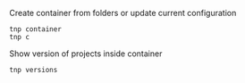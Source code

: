 

Create container from folders or update current configuration
```
tnp container  
tnp c
```

Show version of projects inside container
```
tnp versions
```
